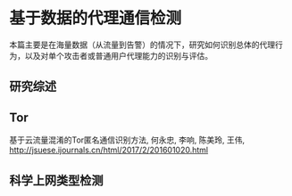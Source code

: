 # 基于数据的代理通信检测

本篇主要是在海量数据（从流量到告警）的情况下，研究如何识别总体的代理行为，以及对单个攻击者或普通用户代理能力的识别与评估。

## 研究综述



## Tor

基于云流量混淆的Tor匿名通信识别方法, 何永忠, 李响, 陈美玲, 王伟, http://jsuese.ijournals.cn/html/2017/2/201601020.html

## 科学上网类型检测
